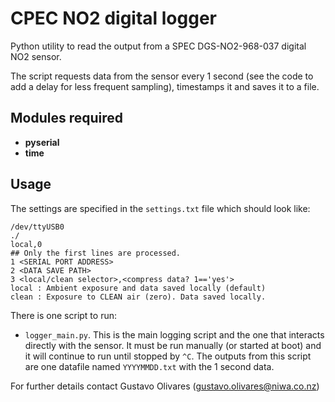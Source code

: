 # CPEC NO2 digital logger
Python utility to read the output from a SPEC DGS-NO2-968-037 digital NO2 sensor.

The script requests data from the sensor every 1 second (see the code to add a delay for less frequent sampling), timestamps it and saves it to a file.

## Modules required
* **pyserial**
* **time**

## Usage
The settings are specified in the ```settings.txt``` file which should look like:

```
/dev/ttyUSB0
./
local,0
## Only the first lines are processed.
1 <SERIAL PORT ADDRESS>
2 <DATA SAVE PATH>
3 <local/clean selector>,<compress data? 1=='yes'>
local : Ambient exposure and data saved locally (default)
clean : Exposure to CLEAN air (zero). Data saved locally.
```

There is one script to run:
* ```logger_main.py```. This is the main logging script and the one that interacts directly with the sensor. It must be run manually (or started at boot) and it will continue to run until stopped by ```^C```. The outputs from this script are one datafile named ```YYYYMMDD.txt``` with the 1 second data.

For further details contact Gustavo Olivares (gustavo.olivares@niwa.co.nz)
